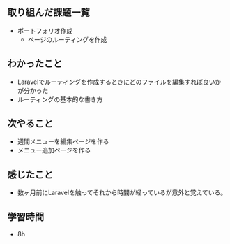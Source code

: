 ## 取り組んだ課題一覧

- ポートフォリオ作成
    - ページのルーティングを作成

## わかったこと

- Laravelでルーティングを作成するときにどのファイルを編集すれば良いかが分かった
- ルーティングの基本的な書き方

## 次やること

- 週間メニューを編集ページを作る
- メニュー追加ページを作る

## 感じたこと

- 数ヶ月前にLaravelを触ってそれから時間が経っているが意外と覚えている。

## 学習時間

- 8h